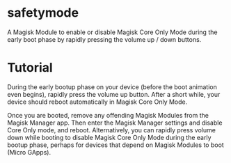 # safetymode
A Magisk Module to enable or disable Magisk Core Only Mode during the early boot phase by rapidly pressing the volume up / down buttons.

# Tutorial
During the early bootup phase on your device (before the boot animation even begins), rapidly press the volume up button. After a short while, your device should reboot automatically in Magisk Core Only Mode.

Once you are booted, remove any offending Magisk Modules from the Magisk Manager app. Then enter the Magisk Manager settings and disable Core Only mode, and reboot. Alternatively, you can rapidly press volume down while booting to disable Magisk Core Only Mode during the early bootup phase, perhaps for devices that depend on Magisk Modules to boot (Micro GApps).
